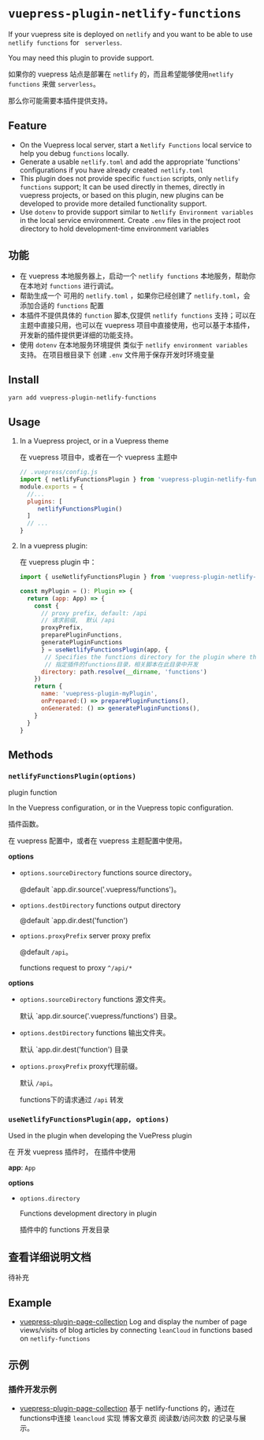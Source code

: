 # `vuepress-plugin-netlify-functions`


If your vuepress site is deployed on `netlify` and you want to be able to use `netlify functions` for ` serverless`.

You may need this plugin to provide support.

如果你的 vuepress 站点是部署在 `netlify` 的，而且希望能够使用`netlify functions` 来做 `serverless`。

那么你可能需要本插件提供支持。

## Feature

- On the Vuepress local server, start a `Netlify Functions` local service to help you debug `functions` locally.
- Generate a usable `netlify.toml` and add the appropriate 'functions' configurations if you have already created` netlify.toml`
- This plugin does not provide specific `function` scripts, only `netlify functions` support; It can be used directly in themes, directly in vuepress projects, or based on this plugin, new plugins can be developed to provide more detailed functionality support.
- Use `dotenv` to provide support similar to `Netlify Environment variables` in the local service environment. Create `.env` files in the project root directory to hold development-time environment variables

## 功能
- 在 vuepress 本地服务器上，启动一个 `netlify functions` 本地服务，帮助你在本地对 `functions` 进行调试。
- 帮助生成一个 可用的 `netlify.toml` ，如果你已经创建了 `netlify.toml`，会添加合适的 `functions` 配置
- 本插件不提供具体的 `function` 脚本,仅提供 `netlify functions` 支持；可以在主题中直接只用，也可以在 vuepress 项目中直接使用，也可以基于本插件，开发新的插件提供更详细的功能支持。
- 使用 `dotenv` 在本地服务环境提供 类似于 `netlify environment variables` 支持。 在项目根目录下 创建 `.env` 文件用于保存开发时环境变量

## Install
```
yarn add vuepress-plugin-netlify-functions
```
## Usage

1. In a Vuepress project, or in a Vuepress theme
   
   在 vuepress 项目中，或者在一个 vuepress 主题中
   ``` js
   // .vuepress/config.js
   import { netlifyFunctionsPlugin } from 'vuepress-plugin-netlify-functions'
   module.exports = {
     //...
     plugins: [
        netlifyFunctionsPlugin()
     ]
     // ...
   }
   ```

2. In a vuepress plugin:
   
   在 vuepress plugin 中：
   ``` js
   import { useNetlifyFunctionsPlugin } from 'vuepress-plugin-netlify-functions'

   const myPlugin = (): Plugin => {
     return (app: App) => {
       const {
         // proxy prefix, default: /api
         // 请求前缀,  默认 /api
         proxyPrefix,
         preparePluginFunctions,
         generatePluginFunctions
         } = useNetlifyFunctionsPlugin(app, {
          // Specifies the functions directory for the plugin where the relevant scripts are developed
          // 指定插件的functions目录，相关脚本在此目录中开发
         directory: path.resolve(__dirname, 'functions')
       })
       return {
         name: 'vuepress-plugin-myPlugin',
         onPrepared:() => preparePluginFunctions(),
         onGenerated: () => generatePluginFunctions(),
       }
     }
   }
   ```

## Methods

### `netlifyFunctionsPlugin(options)`

plugin function

In the Vuepress configuration, or in the Vuepress topic configuration.

插件函数。

在 vuepress 配置中，或者在 vuepress 主题配置中使用。

__options__

- `options.sourceDirectory` functions source directory。
  
  @default `app.dir.source('.vuepress/functions')。

- `options.destDirectory` functions output directory
  
  @default `app.dir.dest('function') 

- `options.proxyPrefix` server proxy prefix
  
  @default `/api`。
  
  functions request to proxy `^/api/*`

__options__

- `options.sourceDirectory` functions 源文件夹。
  
  默认 `app.dir.source('.vuepress/functions') 目录。

- `options.destDirectory` functions 输出文件夹。
  
  默认 `app.dir.dest('function') 目录

- `options.proxyPrefix` proxy代理前缀。
  
  默认 `/api`。
  
  functions下的请求通过 `/api` 转发

### `useNetlifyFunctionsPlugin(app, options)`

Used in the plugin when developing the VuePress plugin

在 开发 vuepress 插件时， 在插件中使用

__app__: `App`

__options__

- `options.directory`  
  
  Functions development directory in plugin

  插件中的 functions 开发目录

## 查看详细说明文档

待补充

## Example

- [vuepress-plugin-page-collection](https://github.com/pengzhanbo/vuepress-theme-plume/tree/main/packages/plugin-page-collection) Log and display the number of page views/visits of blog articles by connecting `leanCloud` in functions based on `netlify-functions`

## 示例

### 插件开发示例

- [vuepress-plugin-page-collection](https://github.com/pengzhanbo/vuepress-theme-plume/tree/main/packages/plugin-page-collection) 基于 netlify-functions 的，通过在 functions中连接 `leancloud` 实现 博客文章页 阅读数/访问次数 的记录与展示。

